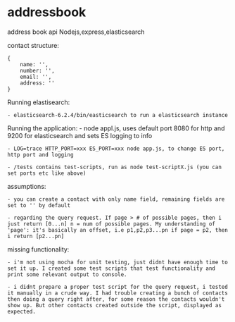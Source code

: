 # addressbook
address book api
Nodejs,express,elasticsearch

contact structure:
	
	{
		name: '',
		number: '',
		email: '',
		address: ''
	}

Running elastisearch:

	- elasticsearch-6.2.4/bin/easticsearch to run a elasticsearch instance

Running the application:
	- node appl.js, uses default port 8080 for http and 9200 for elasticsearch and sets ES logging to info
	
	- LOG=trace HTTP_PORT=xxx ES_PORT=xxx node app.js, to change ES port, http port and logging
	
	- /tests contains test-scripts, run as node test-scriptX.js (you can set ports etc like above) 

assumptions:
	
	- you can create a contact with only name field, remaining fields are set to '' by default
	
	- regarding the query request. If page > # of possible pages, then i just return [0...n] n = num of possible pages. My understanding of 'page': it's basically an offset, i.e p1,p2,p3...pn if page = p2, then i return [p2...pn]

missing functionality:
	
	- i'm not using mocha for unit testing, just didnt have enough time to set it up. I created some test scripts that test functionality and print some relevant output to console.
	
	- i didnt prepare a proper test script for the query request, i tested it manually in a crude way. I had trouble creating a bunch of contacts then doing a query right after, for some reason the contacts wouldn't show up. But other contacts created outside the script, displayed as expected. 
